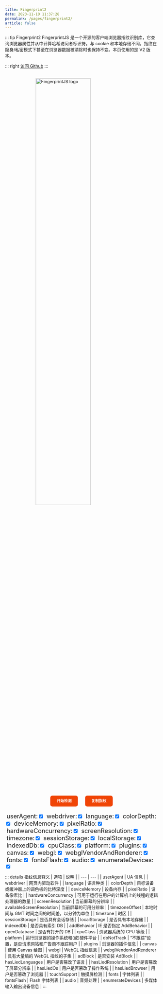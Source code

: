 ```yaml
---
title: Fingerprint2
date: 2023-11-10 11:37:28
permalink: /pages/fingerprint2/
article: false
---
```


::: tip Fingerprint2
FingerprintJS 是一个开源的客户端浏览器指纹识别库，它查询浏览器属性并从中计算哈希访问者标识符。与 cookie 和本地存储不同，指纹在隐身/私密模式下甚至在浏览器数据被清除时也保持不变。本页使用的是 V2 版本。

::: right
[访问 Github](https://github.com/fingerprintjs/fingerprintjs/tree/v2)
:::

<br>

<style>
    .fp-logo {
        display: block;
        margin-left: auto;
        margin-right: auto;
    }
    .fp-buttons {
        text-align: center;
        margin-top: 20px;
        margin-bottom: 20px;
    }
    .fp-buttons button {
        border: none;
        background: #f04405;
        color: #fff;
        font: inherit;
        font-size: 88%;
        font-weight: 600;
        line-height: 1.2;
        border-radius: 0.57em;
        cursor: pointer;
        padding: 0.85em 1.7em;
        text-align: center;
        outline: none;
        transition: all 0.25s ease-out;
        margin-left: 0.8em;
        margin-right: 0.8em;
    }
    .fp-buttons button:hover {
        background: #8c2703;
    }
    .fp-buttons button:active {
        background: #cd3f10;
    }
    .fp-buttons button:disabled {
        cursor: not-allowed;
        background: #e9987c;
    }
    .fp-control span {
        margin-left: 1%;
        font-size: 20px;
    }
    table {
        width: 100%;
        border-collapse: collapse;
    }

    table, th, td {
        border: 1px solid black;
    }

    th:first-child,
    td:first-child {
        white-space: nowrap; /* 第一列不换行 */
        max-width: 50px;
    }

    th:not(:first-child),
    td:not(:first-child) {
        word-wrap: break-word; /* 其他列自动换行 */
        max-width: 200px; /* 其他列的最大宽度 */
    }
</style>
<a href="https://github.com/fingerprintjs/fingerprintjs" target="_blank">
    <img src="/img/fingerprintjs.svg" alt="FingerprintJS logo" width="60%" class="fp-logo no-zoom">
</a>
<div class="fp-buttons">
    <button onclick="fpStart()">开始检测</button>
    <button onclick="fpCopy()">复制指纹</button>
</div>
<div class="fp-control">
    <span>userAgent:</span><label for="userAgent"></label><input type="checkbox" id="userAgent" checked="checked">
    <span>webdriver:</span><label for="webdriver"></label><input type="checkbox" id="webdriver" checked="checked">
    <span>language:</span><label for="language"></label><input type="checkbox" id="language" checked="checked">
    <span>colorDepth:</span><label for="colorDepth"></label><input type="checkbox" id="colorDepth" checked="checked">
    <span>deviceMemory:</span><label for="deviceMemory"></label><input type="checkbox" id="deviceMemory" checked="checked">
    <span>pixelRatio:</span><label for="pixelRatio"></label><input type="checkbox" id="pixelRatio" checked="checked">
    <span>hardwareConcurrency:</span><label for="hardwareConcurrency"></label><input type="checkbox" id="hardwareConcurrency" checked="checked">
    <span>screenResolution:</span><label for="screenResolution"></label><input type="checkbox" id="screenResolution" checked="checked">
    <span>timezone:</span><label for="timezone"></label><input type="checkbox" id="timezone" checked="checked">
    <span>sessionStorage:</span><label for="sessionStorage"></label><input type="checkbox" id="sessionStorage" checked="checked">
    <span>localStorage:</span><label for="localStorage"></label><input type="checkbox" id="localStorage" checked="checked">
    <span>indexedDb:</span><label for="indexedDb"></label><input type="checkbox" id="indexedDb" checked="checked">
    <span>cpuClass:</span><label for="cpuClass"></label><input type="checkbox" id="cpuClass" checked="checked">
    <span>platform:</span><label for="platform"></label><input type="checkbox" id="platform" checked="checked">
    <span>plugins:</span><label for="plugins"></label><input type="checkbox" id="plugins" checked="checked">
    <span>canvas:</span><label for="canvas"></label><input type="checkbox" id="canvas" checked="checked">
    <span>webgl:</span><label for="webgl"></label><input type="checkbox" id="webgl" checked="checked">
    <span>webglVendorAndRenderer:</span><label for="webglVendorAndRenderer"></label><input type="checkbox" id="webglVendorAndRenderer" checked="checked">
    <span>fonts:</span><label for="fonts"></label><input type="checkbox" id="fonts" checked="checked">
    <span>fontsFlash:</span><label for="fontsFlash"></label><input type="checkbox" id="fontsFlash" checked="checked">
    <span>audio:</span><label for="audio"></label><input type="checkbox" id="audio" checked="checked">
    <span>enumerateDevices:</span><label for="enumerateDevices"></label><input type="checkbox" id="enumerateDevices" checked="checked">
</div>

::: details 指纹信息释义
| 选项 | 说明 |
| --- | --- |
| userAgent | UA 信息 |
| webdriver | 网页内驱动软件 |
| language | 语言种类 |
| colorDepth | 目标设备或缓冲器上的调色板的比特深度 |
| deviceMemory | 设备内存 |
| pixelRatio | 设备像素比 |
| hardwareConcurrency | 可用于运行在用户的计算机上的线程的逻辑处理器的数量 |
| screenResolution | 当前屏幕的分辨率 |
| availableScreenResolution | 当前屏幕的可用分辨率 |
| timezoneOffset | 本地时间与 GMT 时间之间的时间差，以分钟为单位 |
| timezone | 时区 |
| sessionStorage | 是否具有会话存储 |
| localStorage | 是否具有本地存储 |
| indexedDb | 是否具有索引 DB |
| addBehavior | IE 是否指定 AddBehavior |
| openDatabase | 是否有打开的 DB |
| cpuClass | 浏览器系统的 CPU 等级 |
| platform | 运行浏览器的操作系统和(或)硬件平台 |
| doNotTrack | “不跟踪”设置，是否请求网站和广告商不跟踪用户 |
| plugins | 浏览器的插件信息 |
| canvas | 使用 Canvas 绘图 |
| webgl | WebGL 指纹信息 |
| webglVendorAndRenderer | 具有大量熵的 WebGL 指纹的子集 |
| adBlock | 是否安装 AdBlock |
| hasLiedLanguages | 用户是否篡改了语言 |
| hasLiedResolution | 用户是否篡改了屏幕分辨率 |
| hasLiedOs | 用户是否篡改了操作系统 |
| hasLiedBrowser | 用户是否篡改了浏览器 |
| touchSupport | 触摸屏检测 |
| fonts | 字体列表 |
| fontsFlash | Flash 字体列表 |
| audio | 音频处理 |
| enumerateDevices | 多媒体输入输出设备信息 |
:::

<div id="view"></div>
<table id="fpTable" border="1" style="display: none;">
    <tr>
        <th>Key</th>
        <th>Value</th>
    </tr>
</table>
<script src="https://cdn.staticfile.org/fingerprintjs2/2.1.0/fingerprint2.min.js"></script>
<script>
    function fpCopy() {
        if (window.fingerprint2) {
            let fpTextarea = document.createElement("textarea");
            fpTextarea.value = JSON.stringify(window.fingerprint2);
            document.body.appendChild(fpTextarea);
            fpTextarea.select();
            document.execCommand("copy");
            alert("指纹已复制到剪贴板！");
            document.body.removeChild(fpTextarea);
        } else {
            alert("指纹未加载！请先点击检测！");
        }
    }
    function fpStart() {
        const start = new Date().getTime();
        let optionsToExclude = ["userAgent", "webdriver", "language", "colorDepth", "deviceMemory", "pixelRatio", "hardwareConcurrency", "screenResolution", "timezone", "sessionStorage", "localStorage", "indexedDb", "cpuClass", "platform", "plugins", "canvas", "webgl", "webglVendorAndRenderer", "fonts", "fontsFlash", "audio", "enumerateDevices"];
        let excludes = {};
        optionsToExclude.forEach(option => {
            if (!document.querySelector(`#${option}`).checked) {
                excludes[option] = true;
            }
        });
        let options = { excludes: excludes };
        Fingerprint2.get(options, function (components) {
            const values = components.map(function (component) {
                return component.value;
            });
            const fingerprint2 = Fingerprint2.x64hash128(values.join(''), 31);
            let view = document.getElementById("view");
            view.innerHTML += '<h2 style="color: #f04405">指纹 : ' + fingerprint2 + '</h2>';
            view.innerHTML += '<h2 style="color: #f04405">耗时 : ' + (new Date().getTime() - start) + ' 毫秒</h2>';
            let fpTable = document.getElementById("fpTable");
            fpTable.style.display = "table";
            for (const c of components) {
                let row = fpTable.insertRow(-1);
                let cell1 = row.insertCell(0);
                let cell2 = row.insertCell(1);
                cell1.textContent = c.key;
                cell2.textContent = c.value;
            }
            components.unshift({"key": "fingerprint2", "value": fingerprint2});
            window.fingerprint2 = components;
        });
    }
</script>
